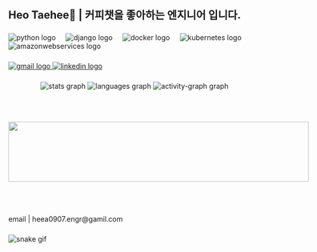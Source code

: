 <h2 align="left">Heo Taehee🐰 | 커피챗을 좋아하는 엔지니어 입니다.</h2>

###

<div align="left">
  <img src="https://cdn.jsdelivr.net/gh/devicons/devicon/icons/python/python-original.svg" height="30" alt="python logo"  />
  <img width="12" />
  <img src="https://cdn.jsdelivr.net/gh/devicons/devicon/icons/django/django-plain.svg" height="30" alt="django logo"  />
  <img width="12" />
  <img src="https://cdn.jsdelivr.net/gh/devicons/devicon/icons/docker/docker-original.svg" height="30" alt="docker logo"  />
  <img width="12" />
  <img src="https://cdn.jsdelivr.net/gh/devicons/devicon/icons/kubernetes/kubernetes-plain.svg" height="30" alt="kubernetes logo"  />
  <img width="12" />
  <img src="https://cdn.jsdelivr.net/gh/devicons/devicon/icons/amazonwebservices/amazonwebservices-line-wordmark.svg" height="30" alt="amazonwebservices logo"  />
</div>

###

<div align="left">
  <a href="heea0907.engr@gmail.com" target="_blank">
    <img src="https://img.shields.io/static/v1?message=Gmail&logo=gmail&label=&color=D14836&logoColor=white&labelColor=&style=for-the-badge" height="35" alt="gmail logo"  />
  </a>
  <a href="https://www.linkedin.com/in/hea97/" target="_blank">
    <img src="https://img.shields.io/static/v1?message=LinkedIn&logo=linkedin&label=&color=0077B5&logoColor=white&labelColor=&style=for-the-badge" height="35" alt="linkedin logo"  />
  </a>
</div>

###

<div align="center">
  <img src="https://github-readme-stats.vercel.app/api?username=hea97&hide_title=false&hide_rank=false&show_icons=true&include_all_commits=true&count_private=true&disable_animations=false&theme=dracula&locale=en&hide_border=false&order=1" height="150" alt="stats graph"  />
  <img src="https://github-readme-stats.vercel.app/api/top-langs?username=hea97&locale=en&hide_title=false&layout=compact&card_width=320&langs_count=5&theme=dracula&hide_border=false&order=2" height="150" alt="languages graph"  />
  <img src="https://github-readme-activity-graph.vercel.app/graph?username=hea97&radius=16&theme=react&area=true&order=5" height="300" alt="activity-graph graph"  />
</div>

###

<div style="display: flex; justify-content: space-between; align-items: center;">
  <div>
    <a href="https://github.com/devxb/gitanimals">
      <img
        src="https://render.gitanimals.org/lines/hea97?pet-id=620912868011776533"
        width="600"
        height="120"
      />
    </a>
  </div>
  
  <div>
    <img 
      height="200" 
      src="https://github.com/hea97/hea97/blob/main/d360f1827f7996e9e0a3ccb6f584c848.gif"
    />
  </div>
  
</div>
  

###

<p align="left">email | heea0907.engr@gamil.com</p>

###

![snake gif](https://github.com/hea97/hea97/blob/output/github-contribution-grid-snake.svg)
